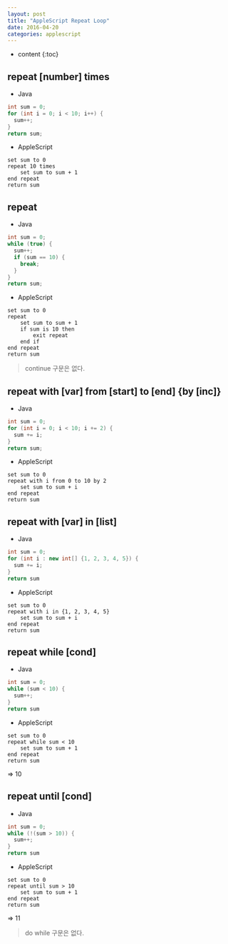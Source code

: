 ```yaml
---
layout: post
title: "AppleScript Repeat Loop"
date: 2016-04-20
categories: applescript
---
```


* content
{:toc}

## repeat [number] times

- Java

```java
int sum = 0;
for (int i = 0; i < 10; i++) {
  sum++;
}
return sum;
```

- AppleScript

```applescript
set sum to 0
repeat 10 times
	set sum to sum + 1
end repeat
return sum
```


## repeat

- Java

```java
int sum = 0;
while (true) {
  sum++;
  if (sum == 10) {
    break;
  }
}
return sum;
```

- AppleScript

```applescript
set sum to 0
repeat
	set sum to sum + 1
	if sum is 10 then
		exit repeat
	end if
end repeat
return sum
```

> continue 구문은 없다.


## repeat with [var] from [start] to [end] {by [inc]}

- Java

```java
int sum = 0;
for (int i = 0; i < 10; i += 2) {
  sum += i;
}
return sum;
```

- AppleScript

```applescript
set sum to 0
repeat with i from 0 to 10 by 2
	set sum to sum + i
end repeat
return sum
```


## repeat with [var] in [list]

- Java

```java
int sum = 0;
for (int i : new int[] {1, 2, 3, 4, 5}) {
  sum += i;
}
return sum
```

- AppleScript

```applescript
set sum to 0
repeat with i in {1, 2, 3, 4, 5}
	set sum to sum + i
end repeat
return sum
```


## repeat while [cond]

- Java

```java
int sum = 0;
while (sum < 10) {
  sum++;
}
return sum
```

- AppleScript

```applescript
set sum to 0
repeat while sum < 10
	set sum to sum + 1
end repeat
return sum
```
=> 10


## repeat until [cond]

- Java

```java
int sum = 0;
while (!(sum > 10)) {
  sum++;
}
return sum
```

- AppleScript

```applescript
set sum to 0
repeat until sum > 10
	set sum to sum + 1
end repeat
return sum
```
=> 11

> do while 구문은 없다.
